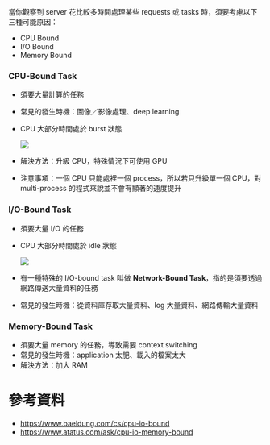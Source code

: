 當你觀察到 server 花比較多時間處理某些 requests 或 tasks 時，須要考慮以下三種可能原因：

- CPU Bound
- I/O Bound
- Memory Bound

### CPU-Bound Task

- 須要大量計算的任務
- 常見的發生時機：圖像／影像處理、deep learning
- CPU 大部分時間處於 burst 狀態

    ![](<https://raw.githubusercontent.com/Jamison-Chen/KM-software/master/img/cpu-bound-task.png>)

- 解決方法：升級 CPU，特殊情況下可使用 GPU
- 注意事項：一個 CPU 只能處裡一個 process，所以若只升級單一個 CPU，對 multi-process 的程式來說並不會有顯著的速度提升

### I/O-Bound Task

- 須要大量 I/O 的任務
- CPU 大部分時間處於 idle 狀態

    ![](<https://raw.githubusercontent.com/Jamison-Chen/KM-software/master/img/io-bound-task.png>)

- 有一種特殊的 I/O-bound task 叫做 **Network-Bound Task**，指的是須要透過網路傳送大量資料的任務
- 常見的發生時機：從資料庫存取大量資料、log 大量資料、網路傳輸大量資料

### Memory-Bound Task

- 須要大量 memory 的任務，導致需要 context switching
- 常見的發生時機：application 太肥、載入的檔案太大
- 解決方法：加大 RAM

# 參考資料

- <https://www.baeldung.com/cs/cpu-io-bound>
- <https://www.atatus.com/ask/cpu-io-memory-bound>

